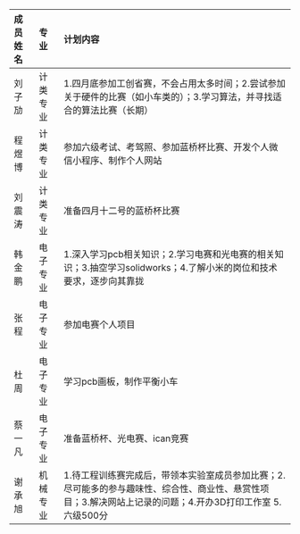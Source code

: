 
| 成员姓名 | 专业   | 计划内容                                                                                   |
| :--- | :--- | :------------------------------------------------------------------------------------- |
| 刘子劢  | 计类专业 | 1.四月底参加工创省赛，不会占用太多时间；2.尝试参加关于硬件的比赛（如小车类的）；3.学习算法，并寻找适合的算法比赛（长期）                        |
| 程煜博  | 计类专业 | 参加六级考试、考驾照、参加蓝桥杯比赛、开发个人微信小程序、制作个人网站                                                    |
| 刘震涛  | 计类专业 | 准备四月十二号的蓝桥杯比赛                                                                          |
| 韩金鹏  | 电子专业 | 1.深入学习pcb相关知识；2.学习电赛和光电赛的相关知识；3.抽空学习solidworks；4.了解小米的岗位和技术要求，逐步向其靠拢                   |
| 张程   | 电子专业 | 参加电赛个人项目                                                                               |
| 杜周   | 电子专业 | 学习pcb画板，制作平衡小车                                                                         |
| 蔡一凡  | 电子专业 | 准备蓝桥杯、光电赛、ican竞赛                                                                       |
| 谢承旭  | 机械专业 | 1.待工程训练赛完成后，带领本实验室成员参加比赛；2.尽可能多的参与趣味性、综合性、商业性、悬赏性项目；3.解决网站上记录的问题；4.开办3D打印工作室 5. 六级500分 |

